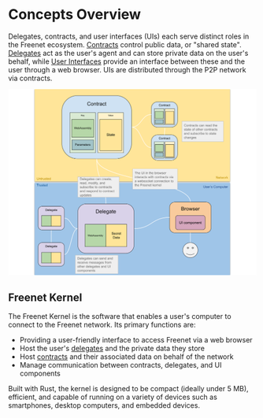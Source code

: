 # Concepts Overview

Delegates, contracts, and user interfaces (UIs) each serve distinct roles in the
Freenet ecosystem. [Contracts](contracts.md) control public data, or "shared
state". [Delegates](delegates.md) act as the user's agent and can store private
data on the user's behalf, while [User Interfaces](ui.md) provide an interface
between these and the user through a web browser. UIs are distributed through
the P2P network via contracts.

![Architectural Primitives Diagram](components.svg)

## Freenet Kernel

The Freenet Kernel is the software that enables a user's computer to connect to
the Freenet network. Its primary functions are:

* Providing a user-friendly interface to access Freenet via a web browser
* Host the user's [delegates](delegates.md) and the private data they store
* Host [contracts](contracts.md) and their associated data on behalf of the
  network
* Manage communication between contracts, delegates, and UI components

Built with Rust, the kernel is designed to be compact (ideally under 5 MB),
efficient, and capable of running on a variety of devices such as smartphones,
desktop computers, and embedded devices.
